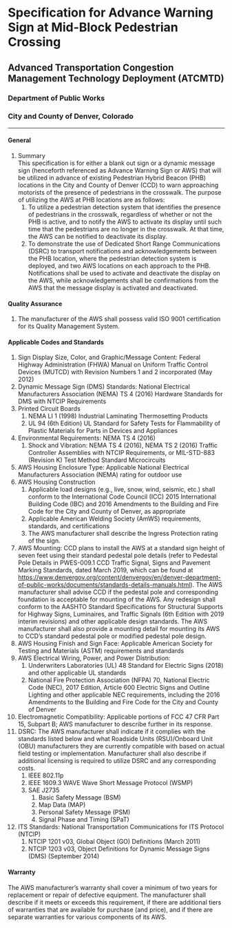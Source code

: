 # Specification for Advance Warning Sign at Mid-Block Pedestrian Crossing
## Advanced Transportation Congestion Management Technology Deployment (ATCMTD)
### Department of Public Works
### City and County of Denver, Colorado

---

#### General
1. Summary  
This specification is for either a blank out sign or a dynamic message sign (henceforth referenced as Advance Warning Sign or AWS) that will be utilized in advance of existing Pedestrian Hybrid Beacon (PHB) locations in the City and County of Denver (CCD) to warn approaching motorists of the presence of pedestrians in the crosswalk.  The purpose of utilizing the AWS at PHB locations are as follows:
   1. To utilize a pedestrian detection system that identifies the presence of pedestrians in the crosswalk, regardless of whether or not the PHB is active, and to notify the AWS to activate its display until such time that the pedestrians are no longer in the crosswalk.  At that time, the AWS can be notified to deactivate its display.
   1. To demonstrate the use of Dedicated Short Range Communications (DSRC) to transport notifications and acknowledgements between the PHB location, where the pedestrian detection system is deployed, and two AWS locations on each approach to the PHB.  Notifications shall be used to activate and deactivate the display on the AWS, while acknowledgements shall be confirmations from the AWS that the message display is activated and deactivated.  

#### Quality Assurance
1. The manufacturer of the AWS shall possess valid ISO 9001 certification for its Quality Management System.

#### Applicable Codes and Standards
1. Sign Display Size, Color, and Graphic/Message Content: Federal Highway Administration (FHWA) Manual on Uniform Traffic Control Devices (MUTCD) with Revision Numbers 1 and 2 incorporated (May 2012)
1. Dynamic Message Sign (DMS) Standards: National Electrical Manufacturers Association (NEMA) TS 4 (2016) Hardware Standards for DMS with NTCIP Requirements
1. Printed Circuit Boards
   1. NEMA LI 1 (1998) Industrial Laminating Thermosetting Products
   1. UL 94 (6th Edition) UL Standard for Safety Tests for Flammability of Plastic Materials for Parts in Devices and Appliances
1. Environmental Requirements: NEMA TS 4 (2016)
   1. Shock and Vibration: NEMA TS 4 (2016), NEMA TS 2 (2016) Traffic Controller Assemblies with NTCIP Requirements, or MIL-STD-883 (Revision K) Test Method Standard Microcircuits
1. AWS Housing Enclosure Type: Applicable National Electrical Manufacturers Association (NEMA) rating for outdoor use
1. AWS Housing Construction
   1. Applicable load designs (e.g., live, snow, wind, seismic, etc.) shall conform to the International Code Council (ICC) 2015 International Building Code (IBC) and 2016 Amendments to the Building and Fire Code for the City and County of Denver, as appropriate
   1. Applicable American Welding Society (AmWS) requirements, standards, and certifications
   1. The AWS manufacturer shall describe the Ingress Protection rating of the sign.
1. AWS Mounting: CCD plans to install the AWS at a standard sign height of seven feet using their standard pedestal pole details (refer to Pedestal Pole Details in PWES-009.1 CCD Traffic Signal, Signs and Pavement Marking Standards, dated March 2019, which can be found at https://www.denvergov.org/content/denvergov/en/denver-department-of-public-works/documents/standards-details-manuals.html).  The AWS manufacturer shall advise CCD if the pedestal pole and corresponding foundation is acceptable for mounting of the AWS.  Any redesign shall conform to the AASHTO Standard Specifications for Structural Supports for Highway Signs, Luminaires, and Traffic Signals (6th Edition with 2019 interim revisions) and other applicable design standards.  The AWS manufacturer shall also provide a mounting detail for mounting its AWS to CCD’s standard pedestal pole or modified pedestal pole design.
1. AWS Housing Finish and Sign Face: Applicable American Society for Testing and Materials (ASTM) requirements and standards
1. AWS Electrical Wiring, Power, and Power Distribution:
   1. Underwriters Laboratories (UL) 48 Standard for Electric Signs (2018) and other applicable UL standards
   1. National Fire Protection Association (NFPA) 70, National Electric Code (NEC), 2017 Edition, Article 600 Electric Signs and Outline Lighting and other applicable NEC requirements, including the 2016 Amendments to the Building and Fire Code for the City and County of Denver
1. Electromagnetic Compatibility: Applicable portions of FCC 47 CFR Part 15, Subpart B; AWS manufacturer to describe further in its response.
1. DSRC: The AWS manufacturer shall indicate if it complies with the standards listed below and what Roadside Units (RSU)/Onboard Unit (OBU) manufacturers they are currently compatible with based on actual field testing or implementation.  Manufacturer shall also describe if additional licensing is required to utilize DSRC and any corresponding costs.
   1. IEEE 802.11p
   1. IEEE 1609.3 WAVE Wave Short Message Protocol (WSMP)
   1. SAE J2735
      1. Basic Safety Message (BSM)
      1. Map Data (MAP)
      1. Personal Safety Message (PSM)
      1. Signal Phase and Timing (SPaT)
1. ITS Standards: National Transportation Communications for ITS Protocol (NTCIP)
   1. NTCIP 1201 v03, Global Object (GO) Definitions (March 2011)
   1. NTCIP 1203 v03, Object Definitions for Dynamic Message Signs (DMS) (September 2014)

#### Warranty  
The AWS manufacturer’s warranty shall cover a minimum of two years for replacement or repair of defective equipment.  The manufacturer shall describe if it meets or exceeds this requirement, if there are additional tiers of warranties that are available for purchase (and price), and if there are separate warranties for various components of its AWS.
